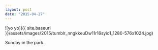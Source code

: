 ```yaml
---
layout: post
date: "2015-04-27"
---
```


![yo yo]({{ site.baseurl }}/assets/images/2015/tumblr_nngkkeuDw11r16syio1_1280-576x1024.jpg)

Sunday in the park.
